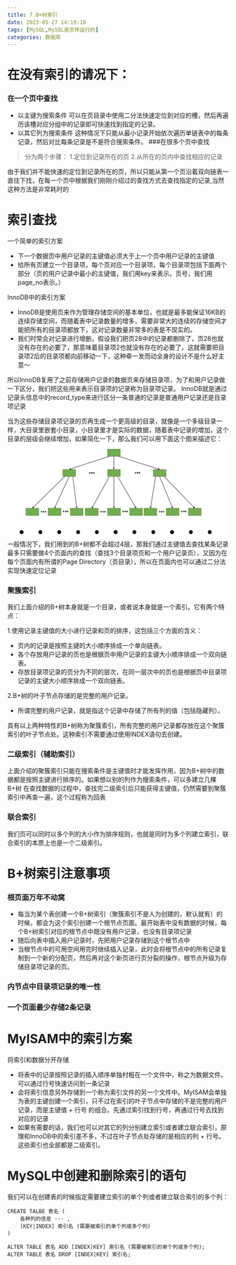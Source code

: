 ```yaml
---
title: 7.B+树索引
date: 2023-05-27 14:19:18
tags: [MySQL,MySQL是怎样运行的]
categories: 数据库
---
```


# 在没有索引的请况下：
### 在一个页中查找
- 以主键为搜索条件
  可以在页目录中使用二分法快速定位到对应的槽，然后再遍历该槽对应分组中的记录即可快速找到指定的记录。
- 以其它列为搜索条件
  这种情况下只能从最小记录开始依次遍历单链表中的每条记录，然后对比每条记录是不是符合搜索条件。
###在很多个页中查找
>分为两个步骤：
1.定位到记录所在的页
2.从所在的页内中查找相应的记录

由于我们并不能快速的定位到记录所在的页，所以只能从第一个页沿着双向链表一直往下找，在每一个页中根据我们刚刚介绍过的查找方式去查找指定的记录,当然这种方法是非常耗时的

# 索引查找

一个简单的索引方案
- 下一个数据页中用户记录的主键值必须大于上一个页中用户记录的主键值
- 给所有页建立一个目录项，每个页对应一个目录项，每个目录项包括下面两个部分（页的用户记录中最小的主键值，我们用key来表示。页号，我们用page_no表示。）

InnoDB中的索引方案
- InnoDB是使用页来作为管理存储空间的基本单位，也就是最多能保证16KB的连续存储空间，而随着表中记录数量的增多，需要非常大的连续的存储空间才能把所有的目录项都放下，这对记录数量非常多的表是不现实的。
- 我们时常会对记录进行增删，假设我们把页28中的记录都删除了，页28也就没有存在的必要了，那意味着目录项2也就没有存在的必要了，这就需要把目录项2后的目录项都向前移动一下，这种牵一发而动全身的设计不是什么好主意～

所以InnoDB复用了之前存储用户记录的数据页来存储目录项，为了和用户记录做一下区分，我们把这些用来表示目录项的记录称为目录项记录。
InnoDB就是通过记录头信息中的record_type来进行区分一条普通的记录是普通用户记录还是目录项记录

当为这些存储目录项记录的页再生成一个更高级的目录，就像是一个多级目录一样，大目录里嵌套小目录，小目录里才是实际的数据，随着表中记录的增加，这个目录的层级会继续增加，如果简化一下，那么我们可以用下面这个图来描述它：
![QQ截图20221216141803.png](images/7_1.jpg)
一般情况下，我们用到的B+树都不会超过4层，那我们通过主键值去查找某条记录最多只需要做4个页面内的查找（查找3个目录项页和一个用户记录页），又因为在每个页面内有所谓的Page Directory（页目录），所以在页面内也可以通过二分法实现快速定位记录

### 聚簇索引
我们上面介绍的B+树本身就是一个目录，或者说本身就是一个索引。它有两个特点：

1.使用记录主键值的大小进行记录和页的排序，这包括三个方面的含义：
- 页内的记录是按照主键的大小顺序排成一个单向链表。
- 各个存放用户记录的页也是根据页中用户记录的主键大小顺序排成一个双向链表。
- 存放目录项记录的页分为不同的层次，在同一层次中的页也是根据页中目录项记录的主键大小顺序排成一个双向链表。

2.B+树的叶子节点存储的是完整的用户记录。
- 所谓完整的用户记录，就是指这个记录中存储了所有列的值（包括隐藏列）。

具有以上两种特性的B+树称为聚簇索引，所有完整的用户记录都存放在这个聚簇索引的叶子节点处。这种索引不需要通过使用INDEX语句去创建。

### 二级索引（辅助索引）
上面介绍的聚簇索引只能在搜索条件是主键值时才能发挥作用，因为B+树中的数据都是按照主键进行排序的。如果想以别的列作为搜索条件，可以多建立几棵B+树
在查找数据的过程中，查找完二级索引后只能获得主键值，仍然需要到聚簇索引中再查一遍，这个过程称为回表

### 联合索引
我们页可以同时以多个列的大小作为排序规则，也就是同时为多个列建立索引，联合索引的本质上也是一个二级索引。


# B+树索引注意事项
### 根页面万年不动窝
- 每当为某个表创建一个B+树索引（聚簇索引不是人为创建的，默认就有）的时候，都会为这个索引创建一个根节点页面。最开始表中没有数据的时候，每个B+树索引对应的根节点中既没有用户记录，也没有目录项记录
- 随后向表中插入用户记录时，先把用户记录存储到这个根节点中
- 当根节点中的可用空间用完时继续插入记录，此时会将根节点中的所有记录复制到一个新的分配页，然后再对这个新页进行页分裂的操作，根节点升级为存储目录项记录的页。

### 内节点中目录项记录的唯一性

### 一个页面最少存储2条记录

# MyISAM中的索引方案
将索引和数据分开存储
- 将表中的记录按照记录的插入顺序单独村粗在一个文件中，称之为数据文件。可以通过行号快速访问到一条记录
- 会将索引信息另外存储到一个称为索引文件的另一个文件中。MyISAM会单独为表的主键创建一个索引，只不过在索引的叶子节点中存储的不是完整的用户记录，而是主键值 + 行号 的组合。先通过索引找到行号，再通过行号去找到对应的记录
- 如果有需要的话，我们也可以对其它的列分别建立索引或者建立联合索引，原理和InnoDB中的索引差不多，不过在叶子节点处存储的是相应的列 + 行号。这些索引也全部都是二级索引。

# MySQL中创建和删除索引的语句
我们可以在创建表的时候指定需要建立索引的单个列或者建立联合索引的多个列：
```
CREATE TALBE 表名 (
    各种列的信息 ··· , 
    [KEY|INDEX] 索引名 (需要被索引的单个列或多个列)
)
```
```
ALTER TABLE 表名 ADD [INDEX|KEY] 索引名 (需要被索引的单个列或多个列);
ALTER TABLE 表名 DROP [INDEX|KEY] 索引名;
```